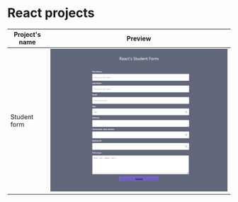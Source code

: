 # React projects

| Project's name  | Preview |
| ------------- | ------------- |
| Student form | ![Student form](https://github.com/tokyohmachine/react-projects/blob/main/Students%20Form/Screenshot%20Student%20form.png)  |

